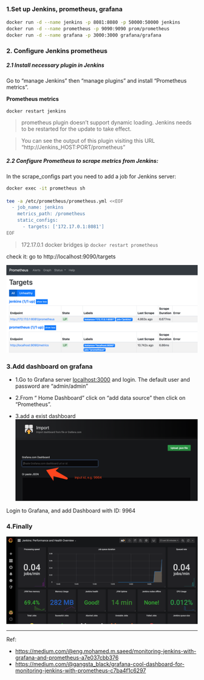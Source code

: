 ### 1.Set up Jenkins, prometheus, grafana

```bash
docker run -d --name jenkins -p 8081:8080 -p 50000:50000 jenkins
docker run -d --name prometheus -p 9090:9090 prom/prometheus
docker run -d --name grafana -p 3000:3000 grafana/grafana
```

### 2. Configure Jenkins prometheus

##### 2.1 Install necessary plugin in Jenkins
Go to “manage Jenkins” then “manage plugins” and install “Prometheus metrics”.

**Prometheus metrics**

`docker restart jenkins`

>prometheus plugin doesn’t support dynamic loading. Jenkins needs to be restarted for the update to take effect.

> You can see the output of this plugin visiting this URL
“http://Jenkins_HOST:PORT/prometheus”


##### 2.2 Configure Prometheus to scrape metrics from Jenkins:
In the scrape_configs part you need to add a job for Jenkins server:


```bash
docker exec -it prometheus sh

tee -a /etc/prometheus/prometheus.yml <<EOF
  - job_name: jenkins
    metrics_path: /prometheus
    static_configs:
      - targets: ['172.17.0.1:8081']
EOF
```

> 172.17.0.1 docker bridges ip
`docker restart prometheus`

check it: go to http://localhost:9090/targets

![jenkins_promethues_1](images/jenkins_promethues_1.png)

### 3.Add dashboard on grafana


- 1.Go to Grafana server <localhost:3000> and login. The default user and password are “admin/admin”

- 2.From “ Home Dashboard” click on “add data source” then click on “Prometheus”.

- 3.add a exist dashboard 
![import_grafana_dashboard](images/import_grafana_dashboard.png)


Login to Grafana, and add Dashboard with ID: 9964


### 4.Finally 

![grafana_dashboard](images/grafana_dashboard.png)


---

Ref:
- https://medium.com/@eng.mohamed.m.saeed/monitoring-jenkins-with-grafana-and-prometheus-a7e037cbb376
- https://medium.com/@gangsta_black/grafana-cool-dashboard-for-monitoring-jenkins-with-prometheus-c7ba4f1c6297